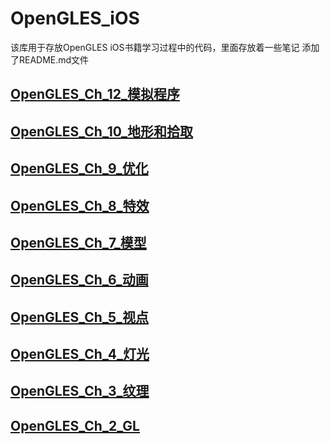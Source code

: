 # OpenGLES_iOS
该库用于存放OpenGLES iOS书籍学习过程中的代码，里面存放着一些笔记
添加了README.md文件

## [OpenGLES_Ch_12_模拟程序](https://github.com/usiege/OpenGLES/tree/master/OpenGLES_Ch_12_模拟程序)
## [OpenGLES_Ch_10_地形和拾取](https://github.com/usiege/OpenGLES/tree/master/OpenGLES_Ch_10_地形和拾取)
## [OpenGLES_Ch_9_优化](https://github.com/usiege/OpenGLES/tree/master/OpenGLES_Ch_9_优化)
## [OpenGLES_Ch_8_特效](https://github.com/usiege/OpenGLES/tree/master/OpenGLES_Ch_8_特效)
## [OpenGLES_Ch_7_模型](https://github.com/usiege/OpenGLES/tree/master/OpenGLES_Ch_7_模型)
## [OpenGLES_Ch_6_动画](https://github.com/usiege/OpenGLES/tree/master/OpenGLES_Ch_6_动画)
## [OpenGLES_Ch_5_视点](https://github.com/usiege/OpenGLES/tree/master/OpenGLES_Ch_5_视点)
## [OpenGLES_Ch_4_灯光](https://github.com/usiege/OpenGLES/tree/master/OpenGLES_Ch_4_灯光)
## [OpenGLES_Ch_3_纹理](https://github.com/usiege/OpenGLES/tree/master/OpenGLES_Ch_3_纹理)
## [OpenGLES_Ch_2_GL](https://github.com/usiege/OpenGLES/tree/master/OpenGLES_Ch_2_GL)
